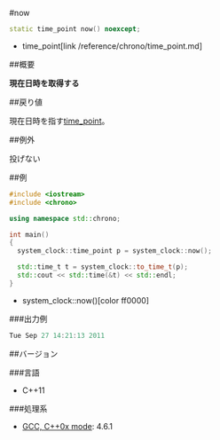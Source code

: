 #now
```cpp
static time_point now() noexcept;
```
* time_point[link /reference/chrono/time_point.md]

##概要

<b>現在日時を取得する</b>
<b></b>


##戻り値

現在日時を指す[time_point](/reference/chrono/time_point.md)。


##例外

投げない


##例

```cpp
#include <iostream>
#include <chrono>

using namespace std::chrono;

int main()
{
  system_clock::time_point p = system_clock::now();

  std::time_t t = system_clock::to_time_t(p);
  std::cout << std::time(&t) << std::endl;
}
```
* system_clock::now()[color ff0000]

###出力例

```cpp
Tue Sep 27 14:21:13 2011
```

##バージョン


###言語


- C++11



###処理系

- [GCC, C++0x mode](/implementation#gcc.md): 4.6.1<h4></h4>

